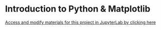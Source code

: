 # Introduction to Python & Matplotlib
[Access and modify materials for this project in JupyterLab by clicking here](https://bushastrolab.com/hub/user-redirect/git-pull?repo=https%3A%2F%2Fgithub.com%2Fchandrunarayan%2Ffcsr&branch=gh-pages&urlpath=lab%2Ftree%2Ffcsr%2Fprojects%2Fintro_to_python%2Fintro_to_python.ipynb?reset)
